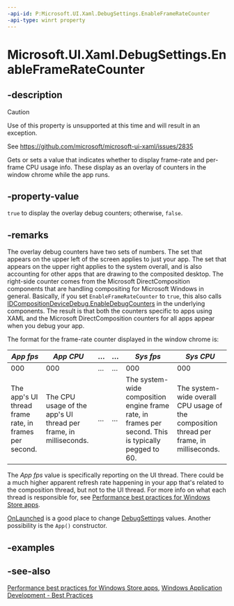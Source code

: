 ```yaml
---
-api-id: P:Microsoft.UI.Xaml.DebugSettings.EnableFrameRateCounter
-api-type: winrt property
---
```


<!-- Property syntax
public bool EnableFrameRateCounter { get;  set; }
-->

# Microsoft.UI.Xaml.DebugSettings.EnableFrameRateCounter

## -description

> [!CAUTION]
> Use of this property is unsupported at this time and will result in an exception.
> 
> See https://github.com/microsoft/microsoft-ui-xaml/issues/2835

Gets or sets a value that indicates whether to display frame-rate and per-frame CPU usage info. These display as an overlay of counters in the window chrome while the app runs.

## -property-value

`true` to display the overlay debug counters; otherwise, `false`.

## -remarks

The overlay debug counters have two sets of numbers. The set that appears on the upper left of the screen applies to just your app. The set that appears on the upper right applies to the system overall, and is also accounting for other apps that are drawing to the composited desktop. The right-side counter comes from the Microsoft DirectComposition components that are handling compositing for Microsoft Windows in general. Basically, if you set `EnableFrameRateCounter` to `true`, this also calls [IDCompositionDeviceDebug.EnableDebugCounters](/windows/desktop/api/dcomp/nf-dcomp-idcompositiondevicedebug-enabledebugcounters) in the underlying components. The result is that both the counters specific to apps using XAML and the Microsoft DirectComposition counters for all apps appear when you debug your app.

The format for the frame-rate counter displayed in the window chrome is:

| *App fps* | *App CPU* | … | … | *Sys fps* | *Sys CPU* |
| --- | --- | --- | --- | --- | --- |
| 000 | 000 | … | … | 000 | 000 |
| The app's UI thread frame rate, in frames per second. | The CPU usage of the app's UI thread per frame, in milliseconds. | … | … | The system-wide composition engine frame rate, in frames per second. This is typically pegged to 60. | The system-wide overall CPU usage of the composition thread per frame, in milliseconds. |

The *App fps* value is specifically reporting on the UI thread. There could be a much higher apparent refresh rate happening in your app that's related to the composition thread, but not to the UI thread. For more info on what each thread is responsible for, see [Performance best practices for Windows Store apps](/previous-versions/windows/apps/hh750313(v=win.10)).

[OnLaunched](application_onlaunched_1344752508.md) is a good place to change [DebugSettings](debugsettings.md) values. Another possibility is the `App()` constructor.

## -examples

## -see-also

[Performance best practices for Windows Store apps](/previous-versions/windows/apps/hh750313(v=win.10)), [Windows Application Development - Best Practices](/windows/apps/get-started/best-practices)
